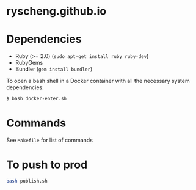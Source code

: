 ryscheng.github.io
==================

# Dependencies
- Ruby (>= 2.0) (`sudo apt-get install ruby ruby-dev`)
- RubyGems 
- Bundler (`gem install bundler`)

To open a bash shell in a Docker container with all the necessary system dependencies:
```bash
$ bash docker-enter.sh
```

# Commands
See `Makefile` for list of commands

# To push to prod

```bash
bash publish.sh
```
